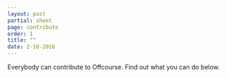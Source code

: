 ```yaml
---
layout: post
partial: sheet
page: contribute
order: 1
title: ""
date: 2-10-2016
---
```

Everybody can contribute to Offcourse. Find out what you can do below.